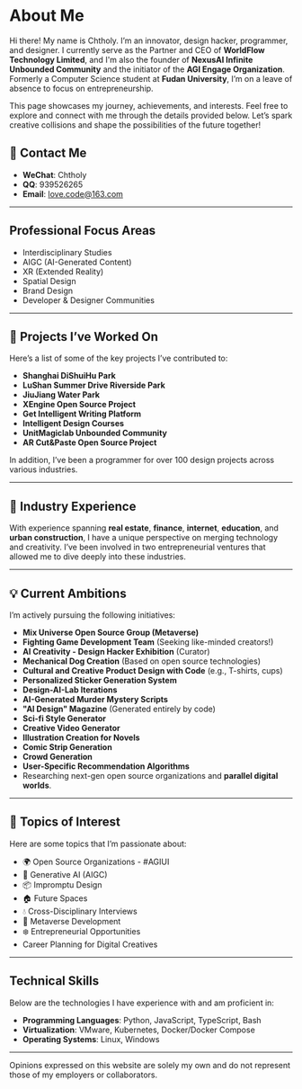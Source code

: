 # About Me

Hi there! My name is Chtholy. I’m an innovator, design hacker, programmer, and designer. I currently serve as the Partner and CEO of **WorldFlow Technology Limited**, and I'm also the founder of **NexusAI Infinite Unbounded Community** and the initiator of the **AGI Engage Organization**. Formerly a Computer Science student at **Fudan University**, I’m on a leave of absence to focus on entrepreneurship.

This page showcases my journey, achievements, and interests. Feel free to explore and connect with me through the details provided below. Let’s spark creative collisions and shape the possibilities of the future together!

## 🔗 Contact Me
- **WeChat**: Chtholy  
- **QQ**: 939526265  
- **Email**: [love.code@163.com](mailto:love.code@163.com)  

---

## Professional Focus Areas

- Interdisciplinary Studies  
- AIGC (AI-Generated Content)  
- XR (Extended Reality)  
- Spatial Design  
- Brand Design  
- Developer & Designer Communities  

---

## 🚀 Projects I’ve Worked On

Here’s a list of some of the key projects I’ve contributed to:

- **Shanghai DiShuiHu Park**  
- **LuShan Summer Drive Riverside Park**  
- **JiuJiang Water Park**  
- **XEngine Open Source Project**  
- **Get Intelligent Writing Platform**  
- **Intelligent Design Courses**  
- **UnitMagiclab Unbounded Community**  
- **AR Cut&Paste Open Source Project**  

In addition, I’ve been a programmer for over 100 design projects across various industries.

---

## 🌟 Industry Experience

With experience spanning **real estate**, **finance**, **internet**, **education**, and **urban construction**, I have a unique perspective on merging technology and creativity. I’ve been involved in two entrepreneurial ventures that allowed me to dive deeply into these industries.

---

## 💡 Current Ambitions

I’m actively pursuing the following initiatives:

- **Mix Universe Open Source Group (Metaverse)**  
- **Fighting Game Development Team** (Seeking like-minded creators!)  
- **AI Creativity - Design Hacker Exhibition** (Curator)  
- **Mechanical Dog Creation** (Based on open source technologies)  
- **Cultural and Creative Product Design with Code** (e.g., T-shirts, cups)  
- **Personalized Sticker Generation System**  
- **Design-AI-Lab Iterations**  
- **AI-Generated Murder Mystery Scripts**  
- **"AI Design" Magazine** (Generated entirely by code)  
- **Sci-fi Style Generator**  
- **Creative Video Generator**  
- **Illustration Creation for Novels**  
- **Comic Strip Generation**  
- **Crowd Generation**  
- **User-Specific Recommendation Algorithms**  
- Researching next-gen open source organizations and **parallel digital worlds**.

---

## 💬 Topics of Interest

Here are some topics that I’m passionate about:

- 🌍 Open Source Organizations - #AGIUI  
- 🚀 Generative AI (AIGC)  
- 📦 Impromptu Design  
- 🏠 Future Spaces  
- 💧 Cross-Disciplinary Interviews  
- 🚗 Metaverse Development  
- ❄️ Entrepreneurial Opportunities  
- Career Planning for Digital Creatives  

---

## Technical Skills

Below are the technologies I have experience with and am proficient in:

- **Programming Languages**: Python, JavaScript, TypeScript, Bash  
- **Virtualization**: VMware, Kubernetes, Docker/Docker Compose  
- **Operating Systems**: Linux, Windows  

---

Opinions expressed on this website are solely my own and do not represent those of my employers or collaborators.
